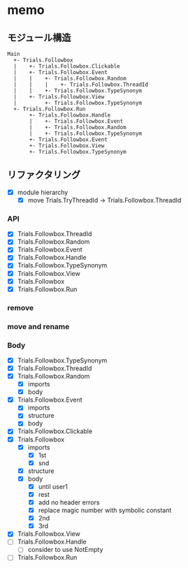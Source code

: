 memo
====

モジュール構造
--------------

```
Main
  +- Trials.Followbox
  |    +- Trials.Followbox.Clickable
  |    +- Trials.Followbox.Event
  |    |    +- Trials.Followbox.Random
  |    |    |    +- Trials.Followbox.ThreadId
  |    |    +- Trials.Followbox.TypeSynonym
  |    +- Trials.Followbox.View
  |         +- Trials.Followbox.TypeSynonym
  +- Trials.Followbox.Run
       +- Trials.Followbox.Handle
       |    +- Trials.Followbox.Event
       |    +- Trials.Followbox.Random
       |    +- Trials.Followbox.TypeSynonym
       +- Trials.Followbox.Event
       +- Trials.Followbox.View
       +- Trials.Followbox.TypeSynonym
```

リファクタリング
----------------

* [x] module hierarchy
	+ [x] move Trials.TryThreadId -> Trials.Followbox.ThreadId

### API

* [x] Trials.Followbox.ThreadId
* [x] Trials.Followbox.Random
* [x] Trials.Followbox.Event
* [x] Trials.Followbox.Handle
* [x] Trials.Followbox.TypeSynonym
* [x] Trials.Followbox.View
* [x] Trials.Followbox
* [x] Trials.Followbox.Run

### remove

### move and rename

### Body

* [x] Trials.Followbox.TypeSynonym
* [x] Trials.Followbox.ThreadId
* [x] Trials.Followbox.Random
	+ [x] imports
	+ [x] body
* [x] Trials.Followbox.Event
	+ [x] imports
	* [x] structure
	+ [x] body
* [x] Trials.Followbox.Clickable
* [x] Trials.Followbox
	+ [x] imports
		- [x] 1st
		- [x] snd
	+ [x] structure
	+ [x] body
		- [x] until user1
		- [x] rest
		- [x] add no header errors
		- [x] replace magic number with symbolic constant
		- [x] 2nd
		- [x] 3rd
* [x] Trials.Followbox.View
* [ ] Trials.Followbox.Handle
	+ [ ] consider to use NotEmpty
* [ ] Trials.Followbox.Run
